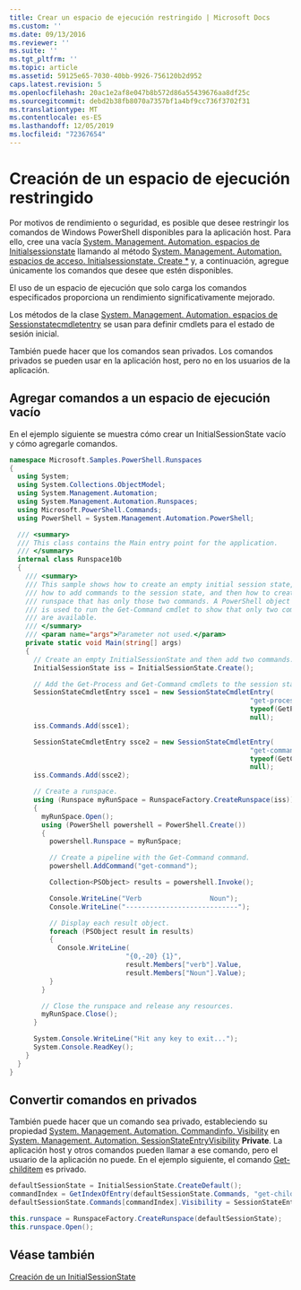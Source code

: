 ```yaml
---
title: Crear un espacio de ejecución restringido | Microsoft Docs
ms.custom: ''
ms.date: 09/13/2016
ms.reviewer: ''
ms.suite: ''
ms.tgt_pltfrm: ''
ms.topic: article
ms.assetid: 59125e65-7030-40bb-9926-756120b2d952
caps.latest.revision: 5
ms.openlocfilehash: 20ac1e2af8e047b8b572d86a55439676aa8df25c
ms.sourcegitcommit: debd2b38fb8070a7357bf1a4bf9cc736f3702f31
ms.translationtype: MT
ms.contentlocale: es-ES
ms.lasthandoff: 12/05/2019
ms.locfileid: "72367654"
---
```

# <a name="creating-a-constrained-runspace"></a>Creación de un espacio de ejecución restringido

Por motivos de rendimiento o seguridad, es posible que desee restringir los comandos de Windows PowerShell disponibles para la aplicación host. Para ello, cree una vacía [System. Management. Automation. espacios de Initialsessionstate](/dotnet/api/System.Management.Automation.Runspaces.InitialSessionState) llamando al método [System. Management. Automation. espacios de acceso. Initialsessionstate. Create *](/dotnet/api/System.Management.Automation.Runspaces.InitialSessionState.Create) y, a continuación, agregue únicamente los comandos que desee que estén disponibles.

 El uso de un espacio de ejecución que solo carga los comandos especificados proporciona un rendimiento significativamente mejorado.

 Los métodos de la clase [System. Management. Automation. espacios de Sessionstatecmdletentry](/dotnet/api/System.Management.Automation.Runspaces.SessionStateCmdletEntry) se usan para definir cmdlets para el estado de sesión inicial.

 También puede hacer que los comandos sean privados. Los comandos privados se pueden usar en la aplicación host, pero no en los usuarios de la aplicación.

## <a name="adding-commands-to-an-empty-runspace"></a>Agregar comandos a un espacio de ejecución vacío

 En el ejemplo siguiente se muestra cómo crear un InitialSessionState vacío y cómo agregarle comandos.

```csharp
namespace Microsoft.Samples.PowerShell.Runspaces
{
  using System;
  using System.Collections.ObjectModel;
  using System.Management.Automation;
  using System.Management.Automation.Runspaces;
  using Microsoft.PowerShell.Commands;
  using PowerShell = System.Management.Automation.PowerShell;

  /// <summary>
  /// This class contains the Main entry point for the application.
  /// </summary>
  internal class Runspace10b
  {
    /// <summary>
    /// This sample shows how to create an empty initial session state,
    /// how to add commands to the session state, and then how to create a
    /// runspace that has only those two commands. A PowerShell object
    /// is used to run the Get-Command cmdlet to show that only two commands
    /// are available.
    /// </summary>
    /// <param name="args">Parameter not used.</param>
    private static void Main(string[] args)
    {
      // Create an empty InitialSessionState and then add two commands.
      InitialSessionState iss = InitialSessionState.Create();

      // Add the Get-Process and Get-Command cmdlets to the session state.
      SessionStateCmdletEntry ssce1 = new SessionStateCmdletEntry(
                                                            "get-process",
                                                            typeof(GetProcessCommand),
                                                            null);
      iss.Commands.Add(ssce1);

      SessionStateCmdletEntry ssce2 = new SessionStateCmdletEntry(
                                                            "get-command",
                                                            typeof(GetCommandCommand),
                                                            null);
      iss.Commands.Add(ssce2);

      // Create a runspace.
      using (Runspace myRunSpace = RunspaceFactory.CreateRunspace(iss))
      {
        myRunSpace.Open();
        using (PowerShell powershell = PowerShell.Create())
        {
          powershell.Runspace = myRunSpace;

          // Create a pipeline with the Get-Command command.
          powershell.AddCommand("get-command");

          Collection<PSObject> results = powershell.Invoke();

          Console.WriteLine("Verb                 Noun");
          Console.WriteLine("----------------------------");

          // Display each result object.
          foreach (PSObject result in results)
          {
            Console.WriteLine(
                             "{0,-20} {1}",
                             result.Members["verb"].Value,
                             result.Members["Noun"].Value);
          }
        }

        // Close the runspace and release any resources.
        myRunSpace.Close();
      }

      System.Console.WriteLine("Hit any key to exit...");
      System.Console.ReadKey();
    }
  }
}
```

## <a name="making-commands-private"></a>Convertir comandos en privados

 También puede hacer que un comando sea privado, estableciendo su propiedad [System. Management. Automation. Commandinfo. Visibility](/dotnet/api/System.Management.Automation.CommandInfo.Visibility) en [System. Management. Automation. SessionStateEntryVisibility](/dotnet/api/System.Management.Automation.SessionStateEntryVisibility) **Private**. La aplicación host y otros comandos pueden llamar a ese comando, pero el usuario de la aplicación no puede. En el ejemplo siguiente, el comando [Get-childitem](/powershell/module/Microsoft.PowerShell.Management/Get-ChildItem) es privado.

```csharp
defaultSessionState = InitialSessionState.CreateDefault();
commandIndex = GetIndexOfEntry(defaultSessionState.Commands, "get-childitem");
defaultSessionState.Commands[commandIndex].Visibility = SessionStateEntryVisibility.Private;

this.runspace = RunspaceFactory.CreateRunspace(defaultSessionState);
this.runspace.Open();
```

## <a name="see-also"></a>Véase también

 [Creación de un InitialSessionState](./creating-an-initialsessionstate.md)
